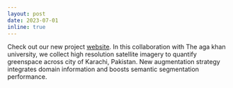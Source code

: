 ```yaml
---
layout: post
date: 2023-07-01
inline: true
---
```


Check out our new project [website](https://chunaralab.github.io/GreenSpaceAnalysis/). In this collaboration with The aga khan university, we collect high resolution satellite imagery to quantify greenspace across city of Karachi, Pakistan. New augmentation strategy integrates domain information and boosts semantic segmentation performance.
